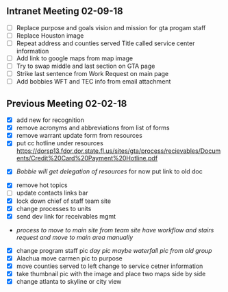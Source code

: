 
## Intranet Meeting 02-09-18
- [ ] Replace purpose and goals vision and mission for gta progam staff
- [ ] Replace Houston image
- [ ] Repeat address and counties served Title called service center information
- [ ] Add link to google maps from map image
- [ ] Try to swap middle and last section on GTA page
- [ ] Strike last sentence from Work Request on main page
- [ ] Add bobbies WFT and TEC info from email attachment

## Previous Meeting 02-02-18
- [x] add new for recognition
- [x] remove acronyms and abbreviations from list of forms
- [x] remove warrant update form from resources
- [x] put cc hotline under resources https://dorsp13.fdor.dor.state.fl.us/sites/gta/process/recievables/Documents/Credit%20Card%20Payment%20Hotline.pdf

* [x] *Bobbie will get delegation of resources* for now put link to old doc

- [x] remove hot topics
- [ ] update contacts links bar
- [x] lock down chief of staff team site
- [x] change processes to units
- [x] send dev link for receivables mgmt
* *process to move to main site from team site have workflow and stairs request and move to main area manually*

- [x] change program staff pic
*day pic maybe waterfall pic from old group*
- [x] Alachua move carmen pic to purpose
- [x] move counties served to left change to service cetner information
- [x] take thumbnail pic with the image and place two maps side by side
- [x] change atlanta to skyline or city view